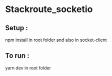 # Stackroute_socketio

## Setup : 
npm install in root folder and also in socket-client

## To run : 
  yarn dev in root folder